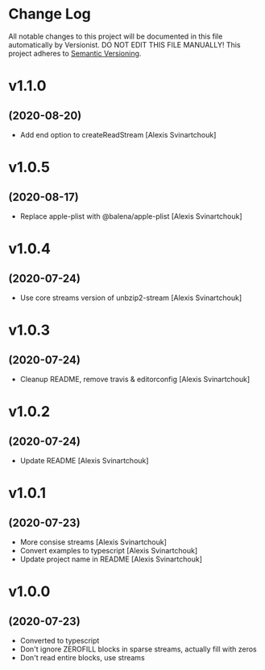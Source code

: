 # Change Log

All notable changes to this project will be documented in this file
automatically by Versionist. DO NOT EDIT THIS FILE MANUALLY!
This project adheres to [Semantic Versioning](http://semver.org/).

# v1.1.0
## (2020-08-20)

* Add end option to createReadStream [Alexis Svinartchouk]

# v1.0.5
## (2020-08-17)

* Replace apple-plist with @balena/apple-plist [Alexis Svinartchouk]

# v1.0.4
## (2020-07-24)

* Use core streams version of unbzip2-stream [Alexis Svinartchouk]

# v1.0.3
## (2020-07-24)

* Cleanup README, remove travis & editorconfig [Alexis Svinartchouk]

# v1.0.2
## (2020-07-24)

* Update README [Alexis Svinartchouk]

# v1.0.1
## (2020-07-23)

* More consise streams [Alexis Svinartchouk]
* Convert examples to typescript [Alexis Svinartchouk]
* Update project name in README [Alexis Svinartchouk]

# v1.0.0
## (2020-07-23)

* Converted to typescript
* Don't ignore ZEROFILL blocks in sparse streams, actually fill with zeros
* Don't read entire blocks, use streams
